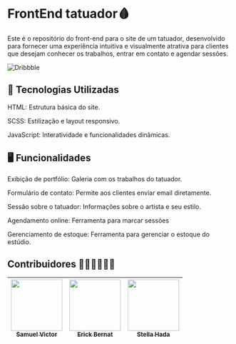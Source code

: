 # FrontEnd tatuador🩸

Este é o repositório do front-end para o site de um tatuador, desenvolvido para fornecer uma experiência intuitiva e visualmente atrativa para clientes que desejam conhecer os trabalhos, entrar em contato e agendar sessões.

![Dribbble](https://github.com/user-attachments/assets/20b2cac2-a2b0-4a64-b9ec-30bc7d2f6816)

## 🎨 Tecnologias Utilizadas
HTML: Estrutura básica do site.

SCSS: Estilização e layout responsivo.

JavaScript: Interatividade e funcionalidades dinâmicas.

## 🖥️ Funcionalidades
Exibição de portfólio: Galeria com os trabalhos do tatuador.

Formulário de contato: Permite aos clientes enviar email diretamente.

Sessão sobre o tatuador: Informações sobre o artista e seu estilo.

Agendamento online: Ferramenta para marcar sessões

Gerenciamento de estoque: Ferramenta para gerenciar o estoque do estúdio.


## Contribuidores 🧑‍💻👩‍💻🧑‍💻
| [<img src="https://avatars.githubusercontent.com/u/95144250?s=400&u=149cf20f52f4c096721d16967b22655f18e5c7f5&v=4" width=115><br><sub>Samuel Victor</sub>](https://github.com/Samuel-045) | [<img src="https://avatars.githubusercontent.com/u/138524660?v=4" width=115><br><sub>Erick Bernat</sub>](https://github.com/ErickBernat) | [<img src="https://avatars.githubusercontent.com/u/91349698?v=4" width=115><br><sub>Stella Hada</sub>](https://github.com/stellahada) | 
| :---: | :---: | :---: |
